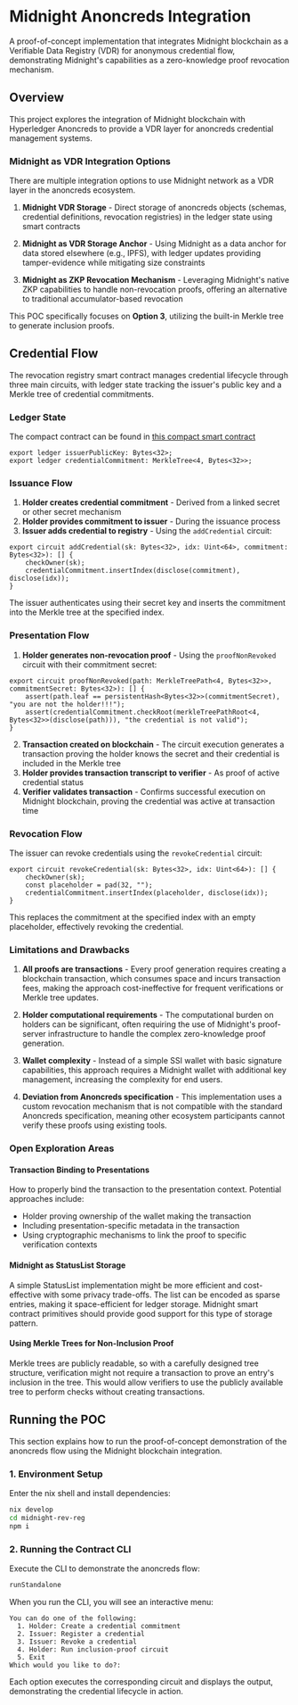 # Midnight Anoncreds Integration

A proof-of-concept implementation that integrates Midnight blockchain as a Verifiable Data Registry (VDR) for anonymous credential flow, demonstrating Midnight's capabilities as a zero-knowledge proof revocation mechanism.

## Overview

This project explores the integration of Midnight blockchain with Hyperledger Anoncreds to provide a VDR layer for anoncreds credential management systems.

### Midnight as VDR Integration Options

There are multiple integration options to use Midnight network as a VDR layer in the anoncreds ecosystem.

1. **Midnight VDR Storage** - Direct storage of anoncreds objects (schemas, credential definitions, revocation registries) in the ledger state using smart contracts

2. **Midnight as VDR Storage Anchor** - Using Midnight as a data anchor for data stored elsewhere (e.g., IPFS), with ledger updates providing tamper-evidence while mitigating size constraints

3. **Midnight as ZKP Revocation Mechanism** - Leveraging Midnight's native ZKP capabilities to handle non-revocation proofs, offering an alternative to traditional accumulator-based revocation

This POC specifically focuses on **Option 3**, utilizing the built-in Merkle tree to generate inclusion proofs.

## Credential Flow

The revocation registry smart contract manages credential lifecycle through three main circuits, with ledger state tracking the issuer's public key and a Merkle tree of credential commitments.

### Ledger State

The compact contract can be found in [this compact smart contract](./midnight-rev-reg/contract/src/revreg.compact)

```compact
export ledger issuerPublicKey: Bytes<32>;
export ledger credentialCommitment: MerkleTree<4, Bytes<32>>;
```

### Issuance Flow

1. **Holder creates credential commitment** - Derived from a linked secret or other secret mechanism
2. **Holder provides commitment to issuer** - During the issuance process
3. **Issuer adds credential to registry** - Using the `addCredential` circuit:

```compact
export circuit addCredential(sk: Bytes<32>, idx: Uint<64>, commitment: Bytes<32>): [] {
    checkOwner(sk);
    credentialCommitment.insertIndex(disclose(commitment), disclose(idx));
}
```

The issuer authenticates using their secret key and inserts the commitment into the Merkle tree at the specified index.

### Presentation Flow

1. **Holder generates non-revocation proof** - Using the `proofNonRevoked` circuit with their commitment secret:

```compact
export circuit proofNonRevoked(path: MerkleTreePath<4, Bytes<32>>, commitmentSecret: Bytes<32>): [] {
    assert(path.leaf == persistentHash<Bytes<32>>(commitmentSecret), "you are not the holder!!!");
    assert(credentialCommitment.checkRoot(merkleTreePathRoot<4, Bytes<32>>(disclose(path))), "the credential is not valid");
}
```

2. **Transaction created on blockchain** - The circuit execution generates a transaction proving the holder knows the secret and their credential is included in the Merkle tree
3. **Holder provides transaction transcript to verifier** - As proof of active credential status
4. **Verifier validates transaction** - Confirms successful execution on Midnight blockchain, proving the credential was active at transaction time

### Revocation Flow

The issuer can revoke credentials using the `revokeCredential` circuit:

```compact
export circuit revokeCredential(sk: Bytes<32>, idx: Uint<64>): [] {
    checkOwner(sk);
    const placeholder = pad(32, "");
    credentialCommitment.insertIndex(placeholder, disclose(idx));
}
```

This replaces the commitment at the specified index with an empty placeholder, effectively revoking the credential.

### Limitations and Drawbacks

1. **All proofs are transactions** - Every proof generation requires creating a blockchain transaction, which consumes space and incurs transaction fees, making the approach cost-ineffective for frequent verifications or Merkle tree updates.

2. **Holder computational requirements** - The computational burden on holders can be significant, often requiring the use of Midnight's proof-server infrastructure to handle the complex zero-knowledge proof generation.

3. **Wallet complexity** - Instead of a simple SSI wallet with basic signature capabilities, this approach requires a Midnight wallet with additional key management, increasing the complexity for end users.

4. **Deviation from Anoncreds specification** - This implementation uses a custom revocation mechanism that is not compatible with the standard Anoncreds specification, meaning other ecosystem participants cannot verify these proofs using existing tools.

### Open Exploration Areas

#### Transaction Binding to Presentations

How to properly bind the transaction to the presentation context. Potential approaches include:
- Holder proving ownership of the wallet making the transaction
- Including presentation-specific metadata in the transaction
- Using cryptographic mechanisms to link the proof to specific verification contexts

#### Midnight as StatusList Storage

A simple StatusList implementation might be more efficient and cost-effective with some privacy trade-offs.
The list can be encoded as sparse entries, making it space-efficient for ledger storage.
Midnight smart contract primitives should provide good support for this type of storage pattern.

#### Using Merkle Trees for Non-Inclusion Proof

Merkle trees are publicly readable, so with a carefully designed tree structure, verification might not require a transaction to prove an entry's inclusion in the tree.
This would allow verifiers to use the publicly available tree to perform checks without creating transactions.

## Running the POC

This section explains how to run the proof-of-concept demonstration of the anoncreds flow using the Midnight blockchain integration.

### 1. Environment Setup

Enter the nix shell and install dependencies:

```bash
nix develop
cd midnight-rev-reg
npm i
```

### 2. Running the Contract CLI

Execute the CLI to demonstrate the anoncreds flow:

```bash
runStandalone
```

When you run the CLI, you will see an interactive menu:

```
You can do one of the following:
  1. Holder: Create a credential commitment
  2. Issuer: Register a credential
  3. Issuer: Revoke a credential
  4. Holder: Run inclusion-proof circuit
  5. Exit
Which would you like to do?:
```

Each option executes the corresponding circuit and displays the output, demonstrating the credential lifecycle in action.
